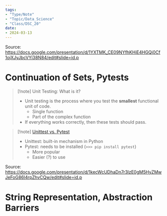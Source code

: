 ```yaml
---
tags:
- "Type/Note"
- "Topic/Data_Science"
- "Class/DSC_20"
date:
- 2024-03-13
---
```

Source: https://docs.google.com/presentation/d/1YXTMK_CE09NYfhKHiE4HGQj0Cf1ojXJyJbcVYi38N84/edit#slide=id.p  

# Continuation of Sets, Pytests  

> [!note] Unit Testing: What is it?  
> - Unit testing is the process where you test the **smallest** functional unit of code.  
>   - Single function  
>   - Part of the complex function  
> - If everything works correctly, then these tests should pass.  

> [!note] [Unittest vs. Pytest](https://builtin.com/data-science/pytest-vs-unittest)  
> - Unittest: built-in mechanism in Python  
> - Pytest: needs to be installed (`>>> pip install pytest`)  
>   - More popular  
>   - Easier (?) to use  

Source: https://docs.google.com/presentation/d/1kecWcUDhaDn7r3lzE0gM5HyZMwJeFoG86l4rpZhvCQw/edit#slide=id.p  

# String Representation, Abstraction Barriers  
